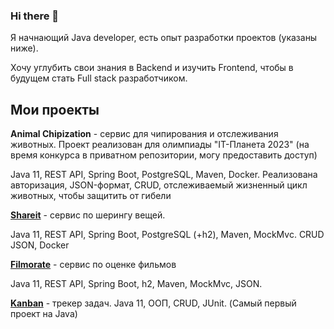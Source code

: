 ### __Hi there__ 👋
Я начнающий Java developer, есть опыт разработки проектов (указаны ниже).

Хочу углубить свои знания в Backend и изучить Frontend, чтобы в будущем стать Full stack разработчиком.

## Мои проекты
__Animal Chipization__ - сервис для чипирования и отслеживания животных. Проект реализован для олимпиады 
"IT-Планета 2023" (на время конкурса в приватном репозитории, могу предоставить доступ) 

Java 11, REST API, Spring Boot, PostgreSQL, Maven, Docker. Реализована авторизация, JSON-формат, CRUD, 
отслеживаемый жизненный цикл животных, чтобы защитить от гибели

[__Shareit__](https://github.com/yncuk/java-shareit) - сервис по шерингу вещей.

Java 11, REST API, Spring Boot, PostgreSQL (+h2), Maven, MockMvc. CRUD JSON, Docker

[__Filmorate__](https://github.com/yncuk/java-filmorate) - сервис по оценке фильмов 

Java 11, REST API, Spring Boot, h2, Maven, MockMvc, JSON.

[__Kanban__](https://github.com/yncuk/java-kanban) - трекер задач.
Java 11, ООП, CRUD, JUnit. (Самый первый проект на Java)
